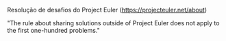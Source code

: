 Resolução de desafios do Project Euler (https://projecteuler.net/about)

"The rule about sharing solutions outside of Project Euler does not apply to the first one-hundred problems."
